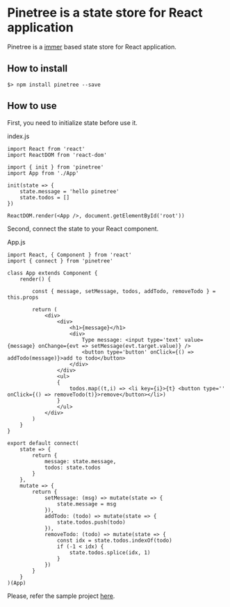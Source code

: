 # Pinetree is a state store for React application

Pinetree is a [immer](https://github.com/mweststrate/immer) based state store for React application.

## How to install

```
$> npm install pinetree --save
```

## How to use

First, you need to initialize state before use it.

index.js
```
import React from 'react'
import ReactDOM from 'react-dom'

import { init } from 'pinetree'
import App from './App'

init(state => {
    state.message = 'hello pinetree'
    state.todos = []
})

ReactDOM.render(<App />, document.getElementById('root'))

```
Second, connect the state to your React component.

App.js
```
import React, { Component } from 'react'
import { connect } from 'pinetree'

class App extends Component {
    render() {

        const { message, setMessage, todos, addTodo, removeTodo } = this.props

        return (
            <div>
                <div>
                    <h1>{message}</h1>
                    <div>
                        Type message: <input type='text' value={message} onChange={evt => setMessage(evt.target.value)} />
                        <button type='button' onClick={() => addTodo(message)}>add to todo</button>
                    </div>
                </div>
                <ul>
                {
                    todos.map((t,i) => <li key={i}>{t} <button type='' onClick={() => removeTodo(t)}>remove</button></li>)
                }
                </ul>
            </div>
        )
    }
}

export default connect(
    state => {
        return {
            message: state.message,
            todos: state.todos
        }
    },
    mutate => {
        return {
            setMessage: (msg) => mutate(state => {
                state.message = msg
            }),
            addTodo: (todo) => mutate(state => {
                state.todos.push(todo)
            }),
            removeTodo: (todo) => mutate(state => {
                const idx = state.todos.indexOf(todo)
                if (-1 < idx) {
                    state.todos.splice(idx, 1)
                }
            })
        }
    }
)(App)
```

Please, refer the sample project [here](https://github.com/zplanet/pinetree-sample).
